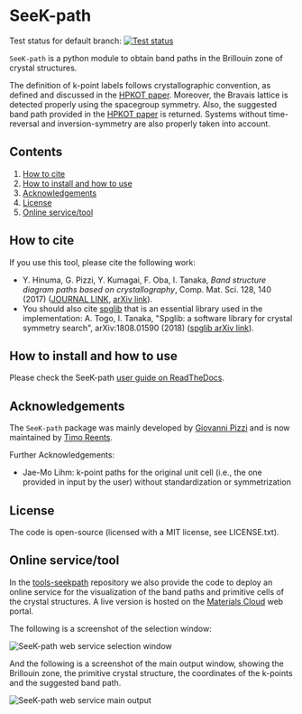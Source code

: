 # SeeK-path

Test status for default branch: [![Test status](https://github.com/giovannipizzi/seekpath/actions/workflows/ci.yml/badge.svg)](https://github.com/giovannipizzi/seekpath/actions/workflows/ci.yml)

`SeeK-path` is a python module to obtain band paths in the Brillouin zone of crystal structures.

The definition of k-point labels follows crystallographic convention, as defined and discussed in the [HPKOT paper](http://dx.doi.org/10.1016/j.commatsci.2016.10.015). Moreover, the Bravais lattice is detected properly using the spacegroup symmetry. Also, the suggested band path provided in the [HPKOT paper](http://dx.doi.org/10.1016/j.commatsci.2016.10.015) is returned. Systems without time-reversal and inversion-symmetry are also properly taken into account.

## Contents

1. [How to cite](#how-to-cite)
2. [How to install and how to use](#how-to-install-and-how-to-use)
3. [Acknowledgements](#acknowledgements)
4. [License](#license)
5. [Online service/tool](#online-service-tool)

## How to cite

If you use this tool, please cite the following work:

- Y. Hinuma, G. Pizzi, Y. Kumagai, F. Oba, I. Tanaka, *Band structure diagram paths based on crystallography*, Comp. Mat. Sci. 128, 140 (2017) ([JOURNAL LINK](http://dx.doi.org/10.1016/j.commatsci.2016.10.015), [arXiv link](https://arxiv.org/abs/1602.06402)).
- You should also cite [spglib](http://atztogo.github.io/spglib/) that is an essential library used in the implementation: A. Togo, I. Tanaka, "Spglib: a software library for crystal symmetry search", arXiv:1808.01590 (2018) ([spglib arXiv link](https://arxiv.org/abs/1808.01590)).

## How to install and how to use

Please check the SeeK-path [user guide on ReadTheDocs](http://seekpath.readthedocs.io).

## Acknowledgements
The `SeeK-path` package was mainly developed by [Giovanni Pizzi](https://github.com/giovannipizzi) and is now maintained by [Timo Reents](https://github.com/t-reents).

Further Acknowledgements:

- Jae-Mo Lihm: k-point paths for the original unit cell (i.e., the one provided in input by the user) without standardization or symmetrization

## License

The code is open-source (licensed with a MIT license, see LICENSE.txt).

## Online service/tool

In the [tools-seekpath](http://www.github.com/materialscloud-org/tools-seekpath/) repository we also provide the code to deploy an online service for the visualization of the band paths and primitive cells of the crystal structures. A live version is hosted on the [Materials Cloud](http://www.materialscloud.org/tools/seekpath/) web portal.

The following is a screenshot of the selection window:

![SeeK-path web service selection window](https://raw.githubusercontent.com/materialscloud-org/tools-seekpath/master/misc/screenshots/selector.png)

And the following is a screenshot of the main output window, showing the Brillouin zone, the primitive crystal structure, the coordinates of the k-points and the suggested band path.

![SeeK-path web service main output](https://raw.githubusercontent.com/materialscloud-org/tools-seekpath/master/misc/screenshots/mainwindow.png)
